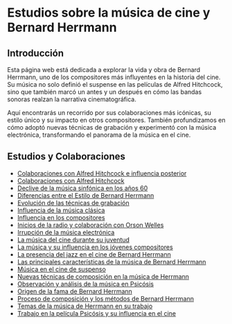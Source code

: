 # Estudios sobre la música de cine y Bernard Herrmann

## Introducción

Esta página web está dedicada a explorar la vida y obra de Bernard Herrmann, uno de los compositores más influyentes en la historia del cine. Su música no solo definió el suspense en las películas de Alfred Hitchcock, sino que también marcó un antes y un después en cómo las bandas sonoras realzan la narrativa cinematográfica.

Aquí encontrarás un recorrido por sus colaboraciones más icónicas, su estilo único y su impacto en otros compositores. También profundizamos en cómo adoptó nuevas técnicas de grabación y experimentó con la música electrónica, transformando el panorama de la música en el cine.

## Estudios y Colaboraciones

- [Colaboraciones con Alfred Hitchcock e influencia posterior](https://fuentesmunozcamilo.github.io/Colaboraciones%20con%20Alfred%20Hitchcock%20e%20influencia%20posterior%20(Psicósis,%20Vértigo,%20etc).html)
- [Colaboraciones con Alfred Hitchcock](https://fuentesmunozcamilo.github.io/Colaboraciones%20con%20Alfred%20Hitchcock.html)
- [Declive de la música sinfónica en los años 60](https://fuentesmunozcamilo.github.io/Declive%20de%20la%20música%20sinfónica%20en%20los%20años%2060%20y%20cómo%20la%20afronta%20Herrman.html)
- [Diferencias entre el Estilo de Bernard Herrmann](https://fuentesmunozcamilo.github.io/Diferencias%20entre%20el%20Estilo%20de%20Bernard.html)
- [Evolución de las técnicas de grabación](https://fuentesmunozcamilo.github.io/Evolución%20de%20las%20técnicas%20de%20grabación%20durante%20los%20años%2050%20y%2060.%20Adopción%20de%20estas%20técnicas%20por%20parte%20de%20Herrmann.html)
- [Influencia de la música clásica](https://fuentesmunozcamilo.github.io/Influencia%20de%20la%20música%20clásica.html)
- [Influencia en los compositores](https://fuentesmunozcamilo.github.io/Influencia%20en%20los%20compositores.html)
- [Inicios de la radio y colaboración con Orson Welles](https://fuentesmunozcamilo.github.io/Inicios%20de%20la%20radio%20y%20colaboración%20con%20Orson%20Welles.html)
- [Irrupción de la música electrónica](https://fuentesmunozcamilo.github.io/Irrupción%20de%20la%20música%20electrónica%20en%20el%20cine.html)
- [La música del cine durante su juventud](https://fuentesmunozcamilo.github.io/La%20música%20del%20cine%20durante%20su%20juventud.html)
- [La música y su influencia en los jóvenes compositores](https://fuentesmunozcamilo.github.io/La%20música%20y%20su%20influencia%20en%20los%20jóvenes%20compositores.html)
- [La presencia del jazz en el cine de Bernard Herrmann](https://fuentesmunozcamilo.github.io/La%20presencia%20del%20jazz%20en%20el%20cine%20de%20Bernard%20Herrmann.html)
- [Las principales características de la música de Bernard Herrmann](https://fuentesmunozcamilo.github.io/Las%20principales%20características%20de%20la%20música%20de%20Bernard%20Herrmann.html)
- [Música en el cine de suspenso](https://fuentesmunozcamilo.github.io/Música%20en%20el%20cine%20de%20suspenso.html)
- [Nuevas técnicas de composición en la música de Herrmann](https://fuentesmunozcamilo.github.io/Nuevas%20técnicas%20de%20composición%20en%20la%20música%20de%20Herrmann.html)
- [Observación y análisis de la música en Psicósis](https://fuentesmunozcamilo.github.io/Observación%20y%20análisis%20de%20la%20música%20en%20Psicósis.html)
- [Origen de la fama de Bernard Herrmann](https://fuentesmunozcamilo.github.io/Origen%20de%20la%20fama%20de%20Bernard%20Herrmann.html)
- [Proceso de composición y los métodos de Bernard Herrmann](https://fuentesmunozcamilo.github.io/Proceso%20de%20composición%20y%20los%20métodos%20de%20Bernard%20Herrmann.html)
- [Temas de la música de Herrmann en su trabajo](https://fuentesmunozcamilo.github.io/Temas%20de%20la%20música%20de%20Herrmann%20en%20su%20trabajo.html)
- [Trabajo en la película Psicósis y su influencia en el cine](https://fuentesmunozcamilo.github.io/Trabajo%20en%20la%20película%20Psicósis%20y%20su%20influencia%20en%20el%20cine.html)

